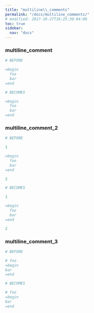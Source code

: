 ```yaml
---
title: "multiline\\_comments"
permalink: "/docs/multiline_comments/"
# modified: 2017-10-27T16:25:30-04:00
toc: true
sidebar:
  nav: "docs"
---
```

### multiline\_comment
```ruby
# BEFORE

=begin
  foo
  bar
=end

```
```ruby
# BECOMES

=begin
  foo
  bar
=end

```
### multiline\_comment\_2
```ruby
# BEFORE

1

=begin
  foo
  bar
=end

2

```
```ruby
# BECOMES

1

=begin
  foo
  bar
=end

2

```
### multiline\_comment\_3
```ruby
# BEFORE

# foo
=begin
bar
=end

```
```ruby
# BECOMES

# foo
=begin
bar
=end
```
